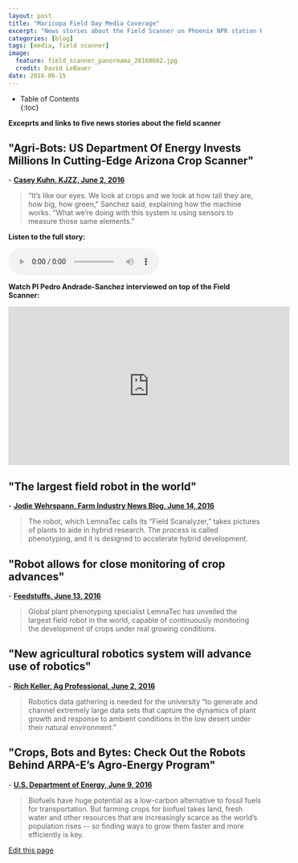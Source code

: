 ```yaml
---
layout: post
title: "Maricopa Field Day Media Coverage"
excerpt: "News stories about the Field Scanner on Phoenix NPR station KJZZ, Farm Industry News, Feedstuffs, Ag Professional, and US DOE"
categories: [blog]
tags: [media, field scanner]
image:
  feature: field_scanner_panormama_20160602.jpg
  credit: David LeBauer
date: 2016-06-15
---
```



* Table of Contents                                                                                 
{:toc}

**Exceprts and links to five news stories about the field scanner**

## "Agri-Bots: US Department Of Energy Invests Millions In Cutting-Edge Arizona Crop Scanner"

\- [**Casey Kuhn, KJZZ, June 2, 2016**](http://science.kjzz.org/content/314124/agri-bots-us-department-energy-invests-millions-cutting-edge-arizona-crop-scanner)

> “It’s like our eyes. We look at crops and we look at how tall they are, how big, how green," Sanchez said, explaining how the machine works. "What we’re doing with this system is using sensors to measure those same elements.”


**Listen to the full story:**

<audio controls>
  <source src="http://kjzz.org/sites/default/files/scanalyzer-06022016.mp3" type="audio/mpeg">
  Your browser does not support this audio element. The story can be downloaded from KJZZ at http://kjzz.org/sites/default/files/scanalyzer-06022016.mp3
</audio>

**Watch PI Pedro Andrade-Sanchez interviewed on top of the Field Scanner:**

<iframe width="560" height="315" src="https://www.youtube.com/embed/U5hO3Y81Ib8?rel=0&amp;showinfo=0" frameborder="0" allowfullscreen></iframe>

 
## "The largest field robot in the world"


\- [**Jodie Wehrspann, Farm Industry News Blog, June 14, 2016**](http://farmindustrynews.com/blog/largest-field-robot-world)


> The robot, which LemnaTec calls its “Field Scanalyzer,” takes pictures of plants to aide in hybrid research. The process is called phenotyping, and it is designed to accelerate hybrid development.


## "Robot allows for close monitoring of crop advances"

\- [**Feedstuffs, June 13, 2016**](http://feedstuffs.com/story-robot-allows-close-monitoring-crop-advances-45-142571)

> Global plant phenotyping specialist LemnaTec has unveiled the largest field robot in the world, capable of continuously monitoring the development of crops under real growing conditions.

## "New agricultural robotics system will advance use of robotics"

\- [**Rich Keller, Ag Professional, June 2, 2016**](http://www.agprofessional.com/news/new-agricultural-robotics-system-will-advance-use-robotics)

> Robotics data gathering is needed for the university “to generate and channel extremely large data sets that capture the dynamics of plant growth and response to ambient conditions in the low desert under their natural environment.”
 
## "Crops, Bots and Bytes: Check Out the Robots Behind ARPA-E’s Agro-Energy Program"

\- [**U.S. Department of Energy, June 9, 2016**](http://energy.gov/articles/crops-bots-and-bytes-check-out-robots-behind-arpa-e-s-agro-energy-program)

> Biofuels have huge potential as a low-carbon alternative to fossil fuels for transportation. But farming crops for biofuel takes land, fresh water and other resources that are increasingly scarce as the world’s population rises -- so finding ways to grow them faster and more efficiently is key.

<div class="actions">
  <a href="{{site.github.repository_url}}/edit/master/{{ page.path }}">Edit this page</a>
</div>

